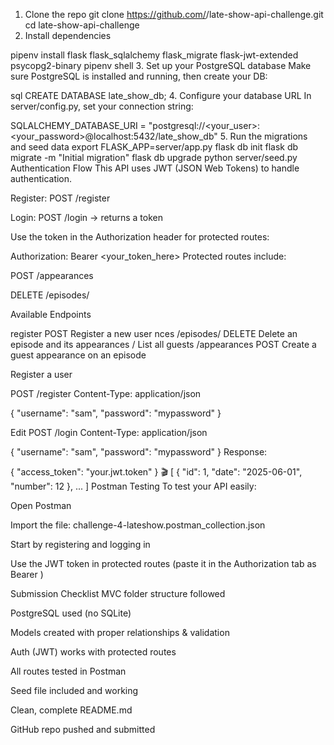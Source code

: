 

1. Clone the repo
git clone https://github.com/<your-username>/late-show-api-challenge.git
cd late-show-api-challenge
2. Install dependencies

pipenv install flask flask_sqlalchemy flask_migrate flask-jwt-extended psycopg2-binary
pipenv shell
3. Set up your PostgreSQL database
Make sure PostgreSQL is installed and running, then create your DB:

sql
CREATE DATABASE late_show_db;
4. Configure your database URL
In server/config.py, set your connection string:

SQLALCHEMY_DATABASE_URI = "postgresql://<your_user>:<your_password>@localhost:5432/late_show_db"
5. Run the migrations and seed data
export FLASK_APP=server/app.py
flask db init
flask db migrate -m "Initial migration"
flask db upgrade
python server/seed.py
 Authentication Flow
This API uses JWT (JSON Web Tokens) to handle authentication.

Register: POST /register

Login: POST /login → returns a token

Use the token in the Authorization header for protected routes:

Authorization: Bearer <your_token_here>
Protected routes include:

POST /appearances

DELETE /episodes/<id>

 Available Endpoints

register	POST		Register a new user
nces
/episodes/<id>	DELETE		Delete an episode and its appearances
/	List all guests
/appearances	POST		Create a guest appearance on an episode

Register a user



POST /register
Content-Type: application/json

{
  "username": "sam",
  "password": "mypassword"
}

Edit
POST /login
Content-Type: application/json

{
  "username": "sam",
  "password": "mypassword"
}
Response:

{
  "access_token": "your.jwt.token"
}
🎬
[
  {
    "id": 1,
    "date": "2025-06-01",
    "number": 12
  },
  ...
]
 Postman Testing
To test your API easily:

Open Postman

Import the file: challenge-4-lateshow.postman_collection.json

Start by registering and logging in

Use the JWT token in protected routes (paste it in the Authorization tab as Bearer <token>)

 Submission Checklist
 MVC folder structure followed

 PostgreSQL used (no SQLite)

 Models created with proper relationships & validation

 Auth (JWT) works with protected routes

All routes tested in Postman

 Seed file included and working

 Clean, complete README.md

 GitHub repo pushed and submitted

